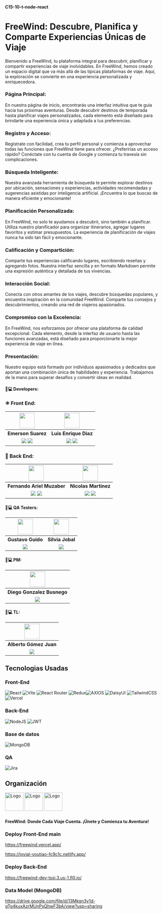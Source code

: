#### C15-10-t-node-react

# FreeWind: Descubre, Planifica y Comparte Experiencias Únicas de Viaje

Bienvenido a FreeWind, tu plataforma integral para descubrir, planificar y compartir experiencias de viaje inolvidables. En FreeWind, hemos creado un espacio digital que va más allá de las típicas plataformas de viaje. Aquí, la exploración se convierte en una experiencia personalizada y enriquecedora.

### Página Principal:

En nuestra página de inicio, encontrarás una interfaz intuitiva que te guía hacia tus próximas aventuras. Desde descubrir destinos de temporada hasta planificar viajes personalizados, cada elemento está diseñado para brindarte una experiencia única y adaptada a tus preferencias.

### Registro y Acceso:

Regístrate con facilidad, crea tu perfil personal y comienza a aprovechar todas las funciones que FreeWind tiene para ofrecer. ¿Preferirías un acceso rápido? Conéctate con tu cuenta de Google y comienza tu travesía sin complicaciones.

### Búsqueda Inteligente:

Nuestra avanzada herramienta de búsqueda te permite explorar destinos por ubicación, sensaciones y experiencias, actividades recomendadas y sugerencias asistidas por inteligencia artificial. ¡Encuentra lo que buscas de manera eficiente y emocionante!

### Planificación Personalizada:

En FreeWind, no solo te ayudamos a descubrir, sino también a planificar. Utiliza nuestro planificador para organizar itinerarios, agregar lugares favoritos y estimar presupuestos. La experiencia de planificación de viajes nunca ha sido tan fácil y emocionante.

### Calificación y Compartición:

Comparte tus experiencias calificando lugares, escribiendo reseñas y agregando fotos. Nuestra interfaz sencilla y en formato Markdown permite una expresión auténtica y detallada de tus vivencias.

### Interacción Social:

Conecta con otros amantes de los viajes, descubre búsquedas populares, y encuentra inspiración en la comunidad FreeWind. Comparte tus consejos y descubrimientos, creando una red de viajeros apasionados.

### Compromiso con la Excelencia:

En FreeWind, nos esforzamos por ofrecer una plataforma de calidad excepcional. Cada elemento, desde la interfaz de usuario hasta las funciones avanzadas, está diseñado para proporcionarte la mejor experiencia de viaje en línea.

### Presentación:

Nuestro equipo está formado por individuos apasionados y dedicados que aportan una combinación única de habilidades y experiencia. Trabajamos de la mano para superar desafíos y convertir ideas en realidad.

#### 🧑💻 Developers:

### ⚛️ Front End:

|                                                                                                                                            <img src="https://github.com/jerick97.png" width=50>                                                                                                                                            |                                                                                                                                                      <img src="https://github.com/luismagnum.png" width=50>                                                                                                                                                      |
| :----------------------------------------------------------------------------------------------------------------------------------------------------------------------------------------------------------------------------------------------------------------------------------------------------------------------------------------: | :--------------------------------------------------------------------------------------------------------------------------------------------------------------------------------------------------------------------------------------------------------------------------------------------------------------------------------------------------------------: |
|                                                                                                                                                             **Emerson Suarez**                                                                                                                                                             |                                                                                                                                                                      **Luis Enrique Diaz**                                                                                                                                                                       |
| <a href="https://github.com/Jerick97"><img src="https://img.shields.io/badge/github-%23121011.svg?&style=for-the-badge&logo=github&logoColor=white"/></a> <a href="https://pe.linkedin.com/in/emerson-suarez97"><img src="https://img.shields.io/badge/linkedin%20-%230077B5.svg?&style=for-the-badge&logo=linkedin&logoColor=white"/></a> | <a href="https://github.com/luismagnum"><img src="https://img.shields.io/badge/github-%23121011.svg?&style=for-the-badge&logo=github&logoColor=white"/></a> <a href="https://www.linkedin.com/in/luis-enrique-diaz-briceño-b4662124b"><img src="https://img.shields.io/badge/linkedin%20-%230077B5.svg?&style=for-the-badge&logo=linkedin&logoColor=white"/></a> |

### 🚀 Back End:

|                                                                                                                                       <img src="https://github.com/fermuzadev.png" width=50>                                                                                                                                        |                                                                                                                                                      <img src="https://github.com/Martinez-Latorraca.png" width=50>                                                                                                                                                      |
| :---------------------------------------------------------------------------------------------------------------------------------------------------------------------------------------------------------------------------------------------------------------------------------------------------------------------------------: | :----------------------------------------------------------------------------------------------------------------------------------------------------------------------------------------------------------------------------------------------------------------------------------------------------------------------------------------------------------------------: |
|                                                                                                                                                     **Fernando Ariel Muzaber**                                                                                                                                                      |                                                                                                                                                                           **Nicolas Martinez**                                                                                                                                                                           |
| <a href="https://github.com/fermuzadev"><img src="https://img.shields.io/badge/github-%23121011.svg?&style=for-the-badge&logo=github&logoColor=white"/></a> <a href="https://linkedin.com/in/fermuzadev"><img src="https://img.shields.io/badge/linkedin%20-%230077B5.svg?&style=for-the-badge&logo=linkedin&logoColor=white"/></a> | <a href="https://github.com/Martinez-Latorraca"><img src="https://img.shields.io/badge/github-%23121011.svg?&style=for-the-badge&logo=github&logoColor=white"/></a> <a href="https://uy.linkedin.com/in/nicol%C3%A1s-mart%C3%ADnez-latorraca"><img src="https://img.shields.io/badge/linkedin%20-%230077B5.svg?&style=for-the-badge&logo=linkedin&logoColor=white"/></a> |

#### 🧑💻 QA Testers:

|                                    <img src="https://cdn.discordapp.com/avatars/1176223182739472446/833baf0d420e9dddb5bbbc4d597306b3.webp" width=50>                                     |                                   <img src="https://cdn.discordapp.com/avatars/1171416737837764703/2831b0e1bae211ccbd4a80339c958560.webp" width=50>                                   |
| :--------------------------------------------------------------------------------------------------------------------------------------------------------------------------------------: | :-----------------------------------------------------------------------------------------------------------------------------------------------------------------------------------: |
|                                                                                    **Gustavo Guido**                                                                                     |                                                                                   **Silvia Jobal**                                                                                    |
| <a href="https://www.linkedin.com/in/gustavo-guido-ab604812b"><img src="https://img.shields.io/badge/linkedin%20-%230077B5.svg?&style=for-the-badge&logo=linkedin&logoColor=white"/></a> | <a href="https://ar.linkedin.com/in/silvia-jobal-testerqa"><img src="https://img.shields.io/badge/linkedin%20-%230077B5.svg?&style=for-the-badge&logo=linkedin&logoColor=white"/></a> |

#### 🧑💻 PM:

|                                                    <img src="https://github.com/kingDiegato.png" width=50>                                                    |
| :-----------------------------------------------------------------------------------------------------------------------------------------------------------: |
|                                                                  **Diego Gonzalez Busnego**                                                                   |
| <a href="https://github.com/kingDiegato/"><img src="https://img.shields.io/badge/github-%23121011.svg?&style=for-the-badge&logo=github&logoColor=white"/></a> |

#### 🧑💻 TL:

|                                                    <img src="https://github.com/agomezjuan.png" width=50>                                                    |
| :----------------------------------------------------------------------------------------------------------------------------------------------------------: |
|                                                                    **Alberto Gómez Juan**                                                                    |
| <a href="https://github.com/agomezjuan/"><img src="https://img.shields.io/badge/github-%23121011.svg?&style=for-the-badge&logo=github&logoColor=white"/></a> |

<h2> Tecnologias Usadas</h2>
<h3>Front-End</h3>

![React](https://img.shields.io/static/v1?style=for-the-badge&message=React&color=222222&logo=React&logoColor=61DAFB&label) ![Vite](https://img.shields.io/badge/vite-%23646CFF.svg?style=for-the-badge&logo=vite&logoColor=white) ![React Router](https://img.shields.io/badge/React_Router-CA4245?style=for-the-badge&logo=react-router&logoColor=white) ![Redux](https://img.shields.io/badge/redux-%23593d88.svg?style=for-the-badge&logo=redux&logoColor=white)![AXIOS](https://img.shields.io/badge/AXIOS-%235A29E4?style=for-the-badge&logo=axios) ![DaisyUI](https://img.shields.io/badge/daisyui-5A0EF8?style=for-the-badge&logo=daisyui&logoColor=white) ![TailwindCSS](https://img.shields.io/badge/tailwindcss-%2338B2AC.svg?style=for-the-badge&logo=tailwind-css&logoColor=white) ![Vercel](https://img.shields.io/static/v1?style=for-the-badge&message=Vercel&color=000000&logo=Vercel&logoColor=FFFFFF&label=)

<h3>Back-End</h3>

![NodeJS](https://img.shields.io/badge/node.js-6DA55F?style=for-the-badge&logo=node.js&logoColor=white) ![JWT](https://img.shields.io/badge/JWT-black?style=for-the-badge&logo=JSON%20web%20tokens)

<h3>Base de datos</h3>

![MongoDB](https://img.shields.io/badge/MongoDB-%234ea94b.svg?style=for-the-badge&logo=mongodb&logoColor=white)

<h3>QA</h3>

![Jira](https://img.shields.io/badge/Jira-FFF?style=for-the-badge&logo=jira&logoColor=blue)

<div>
<!-- Organización -->
<h2> Organización
</h2>
  <img src="https://cdn.jsdelivr.net/gh/devicons/devicon/icons/figma/figma-original.svg" alt="Logo" width="60" height="60">
  <img src="https://cdn.jsdelivr.net/gh/devicons/devicon/icons/slack/slack-original.svg" alt="Logo" width="60" height="60">
<img src="https://img.icons8.com/color/480/discord-new-logo.png" alt="Logo" width="60" height="60">
</dvi>

###

**FreeWind: Donde Cada Viaje Cuenta. ¡Únete y Comienza tu Aventura!**

### Deploy Front-End main

https://freewind.vercel.app/

https://jovial-youtiao-fc9c1c.netlify.app/

### Deploy Back-End

https://freewind-dev-tssj.3.us-1.fl0.io/

### Data Model (MongoDB)

https://drive.google.com/file/d/13Mkgn3y1d-gTg4kuxAzrMUnPsQhwF3bA/view?usp=sharing
